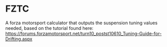 # FZTC
 A forza motorsport calculator that outputs the suspension tuning values needed, based on the tutorial found here: https://forums.forzamotorsport.net/turn10_postst10610_Tuning-Guide-for-Drifting.aspx
